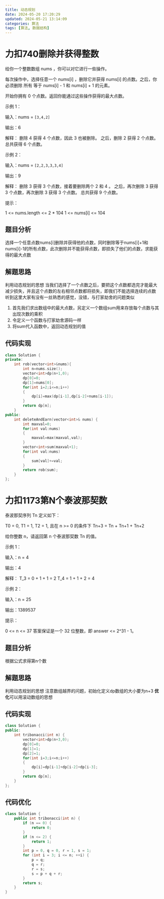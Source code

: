 ```yaml
---
title: 动态规划
date: 2024-05-20 17:20:29
updated: 2024-05-21 13:14:09
categories: 算法
tags: [算法, 数据结构]
---
```

# 力扣740删除并获得整数

给你一个整数数组 nums ，你可以对它进行一些操作。

每次操作中，选择任意一个 nums[i] ，删除它并获得 nums[i] 的点数。之后，你必须删除 所有 等于 nums[i] - 1 和 nums[i] + 1 的元素。

开始你拥有 0 个点数。返回你能通过这些操作获得的最大点数。

 

示例 1：

输入：nums = `[3,4,2]`

输出：6

解释：
删除 4 获得 4 个点数，因此 3 也被删除。
之后，删除 2 获得 2 个点数。总共获得 6 个点数。


示例 2：

输入：nums = `[2,2,3,3,3,4]`

输出：9

解释：
删除 3 获得 3 个点数，接着要删除两个 2 和 4 。
之后，再次删除 3 获得 3 个点数，再次删除 3 获得 3 个点数。
总共获得 9 个点数。
 

提示：

1 <= nums.length <= 2 * 104
1 <= nums[i] <= 104

## 题目分析

选择一个任意点数nums[i]删除并获得他的点数，同时删除等于nums[i]+1和nums[i]-1的所有点数，此次删除并不能获得点数，即损失了他们的点数，求能获得的最大点数

## 解题思路

利用动态规划的思想
当我们选择了一个点数之后，要把这个点数都选完才能最大减少损失，并且这个点数的左右相邻点数都将损失，即我们不能选择连续的点数
听到这里大家有没有一丝熟悉的感觉，没错，与打家劫舍的问题类似
1. 首先我们求出数组中的最大点数，另定义一个数组sum用来存放每个点数与其出现次数的乘积
2. 令定义一个函数与打家劫舍源码一样
3. 将sum代入函数中，返回动态规划的值

## 代码实现

```cpp
class Solution {
private:
    int rob(vector<int>&nums){
        int n=nums.size();
        vector<int>dp(n+1,0);
        dp[0]=0;
        dp[1]=nums[0];
        for(int i=2;i<=n;i++)
        {
            dp[i]=max(dp[i-1],dp[i-2]+nums[i-1]);
        }
        return dp[n];
    }
public:
    int deleteAndEarn(vector<int>& nums) {
        int maxval=0;
        for(int val:nums)
        {
            maxval=max(maxval,val);
        }
        vector<int>sum(maxval+1);
        for(int val:nums)
        {
            sum[val]+=val;
        }
        return rob(sum);
    }
};
```

# 力扣1173第N个泰波那契数

泰波那契序列 Tn 定义如下： 

T0 = 0, T1 = 1, T2 = 1, 且在 n >= 0 的条件下 Tn+3 = Tn + Tn+1 + Tn+2

给你整数 n，请返回第 n 个泰波那契数 Tn 的值。

 

示例 1：

输入：n = 4

输出：4

解释：
T_3 = 0 + 1 + 1 = 2
T_4 = 1 + 1 + 2 = 4


示例 2：

输入：n = 25

输出：1389537
 
提示：

0 <= n <= 37
答案保证是一个 32 位整数，即 answer <= 2^31 - 1。

## 题目分析

根据公式求得第n个数

## 解题思路

利用动态规划的思想
注意数组越界的问题，初始化定义dp数组的大小要为n+3
**优化**可以用滚动数组的思想

## 代码实现

```cpp
class Solution {
public:
    int tribonacci(int n) {
        vector<int>dp(n+3,0);
        dp[0]=0;
        dp[1]=1;
        dp[2]=1;
        for(int i=3;i<=n;i++)
        {
            dp[i]=dp[i-1]+dp[i-2]+dp[i-3];
        }
        return dp[n];
    }
};
```
## 代码优化

```cpp
class Solution {
    public int tribonacci(int n) {
        if (n == 0) {
            return 0;
        }
        if (n <= 2) {
            return 1;
        }
        int p = 0, q = 0, r = 1, s = 1;
        for (int i = 3; i <= n; ++i) {
            p = q;
            q = r;
            r = s;
            s = p + q + r;
        }
        return s;
    }
}
```